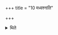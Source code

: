 +++
title = "10 मध्वश्नाति"

+++

<details><summary>थिते</summary>

10. He should eat honey (i.e.) according to one opinion he should eat honey as his food;
</details>
